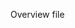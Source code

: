Overview file
<script language="javascript" type="text/javascript" src="libraries/p5.js"></script>
<script>
var x = 0;

function setup() {
  createCanvas(640, 480);
  //stroke(0); 
  //fill(150);
  background(100);
}

function draw() {
	
  //background(255);
  //rect(50,50,75,100);
  ellipse(x, height/2, 20, 20);
  x = x+1;
}
</script>
